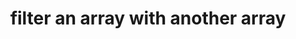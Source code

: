 ---
title: filter an array with another array
published: March 17, 2020
meta: Filtering an array with another array is useful when you have many elements you want to remove from an array.
pic: images/javascript.png
imgAlt: the JavaScript logo
link: https://codinglead.co/javascript/filter-an-array-with-another-array
---